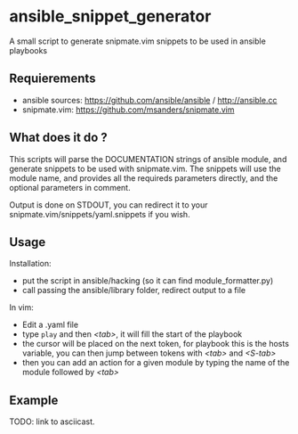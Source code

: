 ansible_snippet_generator
=========================

A small script to generate snipmate.vim snippets to be used in ansible playbooks

Requierements
-------------

- ansible sources: https://github.com/ansible/ansible / http://ansible.cc
- snipmate.vim: https://github.com/msanders/snipmate.vim

What does it do ?
-----------------

This scripts will parse the DOCUMENTATION strings of ansible module, and
generate snippets to be used with snipmate.vim. The snippets will use the module
name, and provides all the requireds parameters directly, and the optional
parameters in comment.

Output is done on STDOUT, you can redirect it to your
snipmate.vim/snippets/yaml.snippets if you wish.

Usage
-----

Installation:

- put the script in ansible/hacking (so it can find module_formatter.py)
- call passing the ansible/library folder, redirect output to a file

In vim:
- Edit a .yaml file
- type `play` and then _\<tab\>_, it will fill the start of the playbook
- the cursor will be placed on the next token, for playbook this is the hosts
  variable, you can then jump between tokens with _\<tab\>_ and _\<S-tab\>_
- then you can add an action for a given module by typing the name of the module
  followed by _\<tab\>_

Example
-------

 TODO: link to asciicast.
